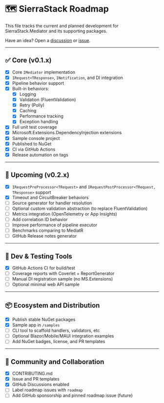 # 🗺️ SierraStack Roadmap

This file tracks the current and planned development for SierraStack.Mediator and its supporting packages.

Have an idea? Open a [discussion](https://github.com/CornelBastiaanse/SierraStack/discussions) or [issue](https://github.com/CornelBastiaanse/SierraStack/issues).

---

## ✅ Core (v0.1.x)

- [x] Core `IMediator` implementation
- [x] `IRequest<TResponse>`, `INotification`, and DI integration
- [x] Pipeline behavior support
- [x] Built-in behaviors:
    - [x] Logging
    - [x] Validation (FluentValidation)
    - [x] Retry (Polly)
    - [x] Caching
    - [x] Performance tracking
    - [x] Exception handling
- [x] Full unit test coverage
- [x] Microsoft.Extensions.DependencyInjection extensions
- [x] Sample console project
- [x] Published to NuGet
- [x] CI via GitHub Actions
- [x] Release automation on tags

---

## 🔄 Upcoming (v0.2.x)

- [X] `IRequestPreProcessor<TRequest>` and `IRequestPostProcessor<TRequest, TResponse>` support
- [X] Timeout and CircuitBreaker behaviors
- [ ] Source generator for handler resolution
- [ ] Optional custom validation abstraction (to replace FluentValidation)
- [ ] Metrics integration (OpenTelemetry or App Insights)
- [ ] Add correlation ID behavior
- [ ] Improve performance of pipeline executor
- [ ] Benchmarks comparing to MediatR
- [ ] GitHub Release notes generator

---

## 🧪 Dev & Testing Tools

- [x] GitHub Actions CI for build/test
- [ ] Coverage reports with Coverlet + ReportGenerator
- [ ] Manual DI registration sample (no MS.Extensions)
- [ ] Optional minimal web API sample

---

## 📦 Ecosystem and Distribution

- [x] Publish stable NuGet packages
- [x] Sample app in `/samples`
- [ ] CLI tool to scaffold handlers, validators, etc
- [ ] Optional Blazor/Mobile/MAUI integration examples
- [ ] Add NuGet badges, license, and PR templates

---

## 🤝 Community and Collaboration

- [x] CONTRIBUTING.md
- [x] Issue and PR templates
- [x] GitHub Discussions enabled
- [ ] Label roadmap issues with `roadmap`
- [ ] Add GitHub sponsorship and pinned roadmap issue (future)
